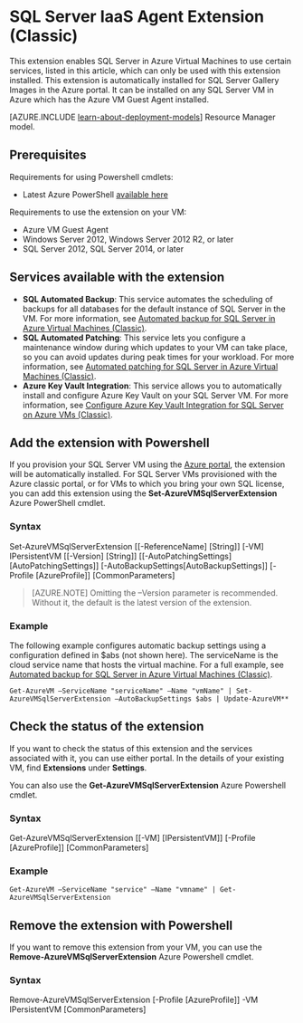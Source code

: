 <properties
	pageTitle="SQL Server IaaS Agent Extension (Classic) | Microsoft Azure"
	description="This topic describes the SQL Server agent extension, which enables a VM running SQL Server on Azure to use automation features. It uses the classic deployment mode."
	services="virtual-machines-windows"
	documentationCenter=""
	authors="rothja"
	manager="jhubbard"
   editor=""    
   tags="azure-service-management"/>

<tags
	ms.service="virtual-machines-windows"
	ms.devlang="na"
	ms.topic="article"
	ms.tgt_pltfrm="vm-windows-sql-server"
	ms.workload="infrastructure-services"
	ms.date="04/08/2016"
	ms.author="jroth"/>

# SQL Server IaaS Agent Extension (Classic)

This extension enables SQL Server in Azure Virtual Machines to use certain services, listed in this article, which can only be used with this extension installed. This extension is automatically installed for SQL Server Gallery Images in the Azure portal. It can be installed on any SQL Server VM in Azure which has the Azure VM Guest Agent installed.

[AZURE.INCLUDE [learn-about-deployment-models](../../includes/learn-about-deployment-models-classic-include.md)] Resource Manager model.


## Prerequisites
Requirements for using Powershell cmdlets:

- Latest Azure PowerShell [available here](../powershell-install-configure.md)

Requirements to use the extension on your VM:

- Azure VM Guest Agent
- Windows Server 2012, Windows Server 2012 R2, or later
- SQL Server 2012, SQL Server 2014, or later

## Services available with the extension

- **SQL Automated Backup**: This service automates the scheduling of backups for all databases for the default instance of SQL Server in the VM. For more information, see [Automated backup for SQL Server in Azure Virtual Machines (Classic)](virtual-machines-windows-classic-sql-automated-backup.md).
- **SQL Automated Patching**: This service lets you configure a maintenance window during which updates to your VM can take place, so  you can avoid updates during peak times for your workload. For more information, see [Automated patching for SQL Server in Azure Virtual Machines (Classic)](virtual-machines-windows-classic-sql-automated-patching.md).
- **Azure Key Vault Integration**: This service allows you to automatically install and configure Azure Key Vault on your SQL Server VM. For more information, see [Configure Azure Key Vault Integration for SQL Server on Azure VMs (Classic)](virtual-machines-windows-classic-ps-sql-keyvault.md).

## Add the extension with Powershell
If you provision your SQL Server VM using the [Azure portal](virtual-machines-windows-portal-sql-server-provision.md), the extension will be automatically installed. For SQL Server VMs provisioned with the Azure classic portal, or for VMs to which you bring your own SQL license, you can add this extension using the **Set-AzureVMSqlServerExtension** Azure PowerShell cmdlet.

### Syntax

Set-AzureVMSqlServerExtension [[-ReferenceName] [String]] [-VM] IPersistentVM [[-Version] [String]] [[-AutoPatchingSettings] [AutoPatchingSettings]] [-AutoBackupSettings[AutoBackupSettings]] [-Profile [AzureProfile]] [CommonParameters]

> [AZURE.NOTE] Omitting the –Version parameter is recommended. Without it, the default is the latest version of the extension.

### Example
The following example configures automatic backup settings using a configuration defined in $abs (not shown here). The serviceName is the cloud service name that hosts the virtual machine. For a full example, see [Automated backup for SQL Server in Azure Virtual Machines (Classic)](virtual-machines-windows-classic-sql-automated-backup.md).

	Get-AzureVM –ServiceName "serviceName" –Name "vmName" | Set-AzureVMSqlServerExtension –AutoBackupSettings $abs | Update-AzureVM**

## Check the status of the extension
If you want to check the status of this extension and the services associated with it, you can use either portal. In the details of your existing VM, find **Extensions** under **Settings**.

You can also use the **Get-AzureVMSqlServerExtension** Azure Powershell cmdlet.

### Syntax

Get-AzureVMSqlServerExtension [[-VM] [IPersistentVM]] [-Profile [AzureProfile]] [CommonParameters]

### Example
	Get-AzureVM –ServiceName "service" –Name "vmname" | Get-AzureVMSqlServerExtension

## Remove the extension with Powershell   
If you want to remove this extension from your VM, you can use the **Remove-AzureVMSqlServerExtension** Azure Powershell cmdlet.

### Syntax

Remove-AzureVMSqlServerExtension [-Profile [AzureProfile]] -VM IPersistentVM [CommonParameters]
